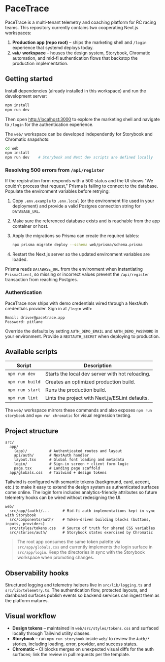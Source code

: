 # PaceTrace

PaceTrace is a multi-tenant telemetry and coaching platform for RC racing teams. This repository currently contains two cooperating Next.js workspaces:

1. **Production app (repo root)** – ships the marketing shell and `/login` experience that systemd deploys today.
2. **`web/` workspace** – houses the design system, Storybook, Chromatic automation, and mid-fi authentication flows that backstop the production implementation.

## Getting started

Install dependencies (already installed in this workspace) and run the development server:

```bash
npm install
npm run dev
```

Then open [http://localhost:3000](http://localhost:3000) to explore the marketing shell and navigate to `/login` for the authentication experience.

The `web/` workspace can be developed independently for Storybook and Chromatic snapshots:

```bash
cd web
npm install
npm run dev    # Storybook and Next dev scripts are defined locally
```

### Resolving 500 errors from `/api/register`

If the registration form responds with a 500 status and the UI shows "We couldn't process that request," Prisma is failing to connect to the database. Populate the environment variables before retrying:

1. Copy `.env.example` to `.env.local` (or the environment file used in your deployment) and provide a valid Postgres connection string for `DATABASE_URL`.
2. Make sure the referenced database exists and is reachable from the app container or host.
3. Apply the migrations so Prisma can create the required tables:

   ```bash
   npx prisma migrate deploy --schema web/prisma/schema.prisma
   ```

4. Restart the Next.js server so the updated environment variables are loaded.

Prisma reads `DATABASE_URL` from the environment when instantiating `PrismaClient`, so missing or incorrect values prevent the `/api/register` transaction from reaching Postgres.

### Authentication

PaceTrace now ships with demo credentials wired through a NextAuth credentials provider. Sign in at `/login` with:

```
Email: driver@pacetrace.app
Password: pitlane
```

Override the defaults by setting `AUTH_DEMO_EMAIL` and `AUTH_DEMO_PASSWORD` in your environment. Provide a `NEXTAUTH_SECRET` when deploying to production.

## Available scripts

| Script | Description |
| ------ | ----------- |
| `npm run dev` | Starts the local dev server with hot reloading. |
| `npm run build` | Creates an optimized production build. |
| `npm run start` | Runs the production build. |
| `npm run lint` | Lints the project with Next.js/ESLint defaults. |

The `web/` workspace mirrors these commands and also exposes `npm run storybook` and `npm run chromatic` for visual regression testing.

## Project structure

```
src/
  app/
    (app)/          # Authenticated routes and layout
    api/auth/       # NextAuth handler
    layout.tsx      # Global font loading and metadata
    login/          # Sign-in screen + client form logic
    page.tsx        # Landing page scaffold
  app/globals.css   # Tailwind + design tokens
```

Tailwind is configured with semantic tokens (background, card, accent, etc.) to make it easy to extend the design system as authenticated surfaces come online. The login form includes analytics-friendly attributes so future telemetry hooks can be wired without redesigning the UI.

```text
web/
  src/app/(auth)/...      # Mid-fi auth implementations kept in sync with Storybook
  src/components/auth/    # Token-driven building blocks (buttons, inputs, providers)
  src/styles/tokens.css   # Source of truth for shared CSS variables
  src/stories/auth/       # Storybook states exercised by Chromatic
```

> The root app consumes the same token palette via `src/app/globals.css` and currently implements the login surface in `src/app/login`. Keep the directories in sync with the Storybook workspace when promoting changes.

## Observability hooks

Structured logging and telemetry helpers live in `src/lib/logging.ts` and `src/lib/telemetry.ts`. The authentication flow, protected layouts, and dashboard surfaces publish events so backend services can ingest them as the platform matures.

## Visual workflow

- **Design tokens** – maintained in `web/src/styles/tokens.css` and surfaced locally through Tailwind utility classes.
- **Storybook** – run `npm run storybook` inside `web/` to review the `Auth/*` stories, including loading, error, provider, and success states.
- **Chromatic** – CI blocks merges on unexpected visual diffs for the auth surfaces; link the review in pull requests per the template.
